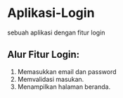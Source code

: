 # Aplikasi-Login
sebuah aplikasi dengan fitur login

## Alur Fitur Login:
1. Memasukkan email dan password
2. Memvalidasi masukan.
3. Menampilkan halaman beranda.
